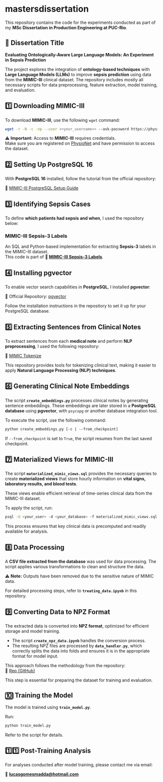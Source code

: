 # mastersdissertation  

This repository contains the code for the experiments conducted as part of my **MSc Dissertation in Production Engineering at PUC-Rio**.  

## 📌 Dissertation Title  
**Evaluating Ontologically-Aware Large Language Models: An Experiment in Sepsis Prediction**  

The project explores the integration of **ontology-based techniques** with **Large Language Models (LLMs)** to improve **sepsis prediction** using data from the **MIMIC-III** clinical dataset. The repository includes mostly all necessary scripts for data preprocessing, feature extraction, model training, and evaluation.  


## 1️⃣ Downloading MIMIC-III

To download **MIMIC-III**, use the following `wget` command:

```bash
wget -r -N -c -np --user <<your_username>> --ask-password https://physionet.org/files/mimiciii/1.4/
```

⚠️ **Important:** Access to **MIMIC-III** requires credentials.  
Make sure you are registered on [PhysioNet](https://physionet.org/) and have permission to access the dataset.

## 2️⃣ Setting Up PostgreSQL 16

With **PostgreSQL 16** installed, follow the tutorial from the official repository:  

🔗 [MIMIC-III PostgreSQL Setup Guide](https://github.com/MIT-LCP/mimic-code/tree/main/mimic-iii/buildmimic/postgres)

## 3️⃣ Identifying Sepsis Cases  

To define **which patients had sepsis and when**, I used the repository below:  

### **MIMIC-III Sepsis-3 Labels**  
An SQL and Python-based implementation for extracting **Sepsis-3** labels in the MIMIC-III dataset.  
This code is part of **🔗 [MIMIC-III Sepsis-3 Labels](https://github.com/mmr12/MIMIC-III-sepsis-3-labels)**.  

## 4️⃣ Installing pgvector  

To enable vector search capabilities in **PostgreSQL**, I installed **pgvector**:  

🔗 Official Repository: [pgvector](https://github.com/pgvector/pgvector)  

Follow the installation instructions in the repository to set it up for your PostgreSQL database.

## 5️⃣ Extracting Sentences from Clinical Notes  

To extract sentences from each **medical note** and perform **NLP preprocessing**, I used the following repository:  

🔗 [MIMIC Tokenize](https://github.com/wboag/mimic-tokenize/tree/master)  

This repository provides tools for tokenizing clinical text, making it easier to apply **Natural Language Processing (NLP) techniques**.

## 6️⃣ Generating Clinical Note Embeddings  

The script **`create_embeddings.py`** processes clinical notes by generating sentence embeddings. These embeddings are later stored in a **PostgreSQL database** using **pgvector**, with `psycopg` or another database integration tool.  

To execute the script, use the following command:  

```bash
python create_embeddings.py [-c | --from_checkpoint]
```

If `--from_checkpoint` is set to `True`, the script resumes from the last saved checkpoint.  

## 7️⃣ Materialized Views for MIMIC-III  

The script **`materialized_mimic_views.sql`** provides the necessary queries to create **materialized views** that store hourly information on **vital signs, laboratory results, and blood tests**.  

These views enable efficient retrieval of time-series clinical data from the MIMIC-III dataset.  

To apply the script, run:  
```bash
psql -U <your_user> -d <your_database> -f materialized_mimic_views.sql
```

This process ensures that key clinical data is precomputed and readily available for analysis.  

## 8️⃣ Data Processing  

A **CSV file extracted from the database** was used for data processing. The script applies various transformations to clean and structure the data.  

⚠️ **Note:** Outputs have been removed due to the sensitive nature of MIMIC data.  

For detailed processing steps, refer to **`treating_data.ipynb`** in this repository.

## 9️⃣ Converting Data to NPZ Format  

The extracted data is converted into **NPZ format**, optimized for efficient storage and model training.  

- The script **`create_npz_data.ipynb`** handles the conversion process.  
- The resulting NPZ files are processed by **`data_handler.py`**, which correctly splits the data into folds and ensures it is in the appropriate format for model input.  

This approach follows the methodology from the repository:  
🔗 [Rep (GitHub)](https://github.com/PeterChe1990/GRU-D)  

This step is essential for preparing the dataset for training and evaluation.  

## 🔟 Training the Model  

The model is trained using **`train_model.py`**.  

Run:  
```bash
python train_model.py
```

Refer to the script for details.  

## 1️⃣1️⃣ Post-Training Analysis  

For analyses conducted after model training, please contact me via email:  

📩 **lucasgomesmadda@hotmail.com**  
